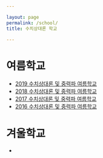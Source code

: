 ```yaml
---

layout: page
permalink: /school/
title: 수치상대론 학교

---
```


# 여름학교

- [2019 수치상대론 및 중력파 여름학교](https://www.apctp.org/plan.php/GWNRSS2019)
- [2018 수치상대론 및 중력파 여름학교](https://www.apctp.org/plan.php/GWNRSS2018)
- [2017 수치상대론 및 중력파 여름학교](https://www.apctp.org/plan.php/NRGWSS2017)
- [2016 수치상대론 및 중력파 여름학교](https://www.apctp.org/plan.php/GWNR2016)

# 겨울학교

-
